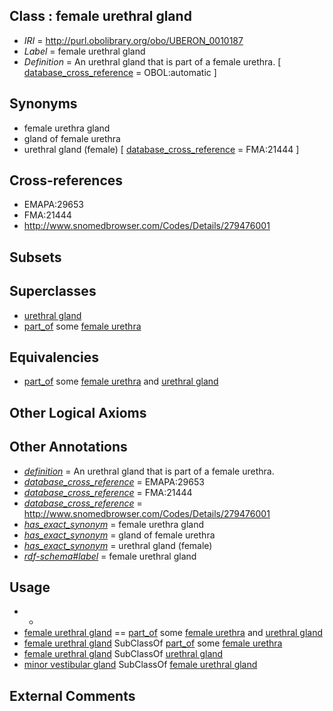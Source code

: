 
## Class : female urethral gland

 * *IRI* = http://purl.obolibrary.org/obo/UBERON_0010187
 * *Label* = female urethral gland
 * *Definition* = An urethral gland that is part of a female urethra. [ [database_cross_reference](../../ef/oboInOwl#hasDbXref.md) = OBOL:automatic ]

## Synonyms

 * female urethra gland
 * gland of female urethra
 * urethral gland (female) [ [database_cross_reference](../../ef/oboInOwl#hasDbXref.md) = FMA:21444 ]

## Cross-references

 * EMAPA:29653
 * FMA:21444
 * http://www.snomedbrowser.com/Codes/Details/279476001

## Subsets


## Superclasses

 * [urethral gland](../../UBERON/38/UBERON_0001338.md)
 * [part_of](../../BFO/50/BFO_0000050.md) some [female urethra](../../UBERON/34/UBERON_0001334.md)

## Equivalencies

 * [part_of](../../BFO/50/BFO_0000050.md) some [female urethra](../../UBERON/34/UBERON_0001334.md) and [urethral gland](../../UBERON/38/UBERON_0001338.md)

## Other Logical Axioms


## Other Annotations

 * *[definition](../../IAO/15/IAO_0000115.md)* = An urethral gland that is part of a female urethra.
 * *[database_cross_reference](../../ef/oboInOwl#hasDbXref.md)* = EMAPA:29653
 * *[database_cross_reference](../../ef/oboInOwl#hasDbXref.md)* = FMA:21444
 * *[database_cross_reference](../../ef/oboInOwl#hasDbXref.md)* = http://www.snomedbrowser.com/Codes/Details/279476001
 * *[has_exact_synonym](../../ym/oboInOwl#hasExactSynonym.md)* = female urethra gland
 * *[has_exact_synonym](../../ym/oboInOwl#hasExactSynonym.md)* = gland of female urethra
 * *[has_exact_synonym](../../ym/oboInOwl#hasExactSynonym.md)* = urethral gland (female)
 * *[rdf-schema#label](../../el/rdf-schema#label.md)* = female urethral gland

## Usage

 * -
 * [female urethral gland](../../UBERON/87/UBERON_0010187.md) == [part_of](../../BFO/50/BFO_0000050.md) some [female urethra](../../UBERON/34/UBERON_0001334.md) and [urethral gland](../../UBERON/38/UBERON_0001338.md)
 * [female urethral gland](../../UBERON/87/UBERON_0010187.md) SubClassOf [part_of](../../BFO/50/BFO_0000050.md) some [female urethra](../../UBERON/34/UBERON_0001334.md)
 * [female urethral gland](../../UBERON/87/UBERON_0010187.md) SubClassOf [urethral gland](../../UBERON/38/UBERON_0001338.md)
 * [minor vestibular gland](../../UBERON/61/UBERON_0000461.md) SubClassOf [female urethral gland](../../UBERON/87/UBERON_0010187.md)

## External Comments

